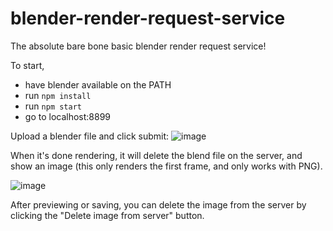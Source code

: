 # blender-render-request-service
The absolute bare bone basic blender render request service!

To start, 
- have blender available on the PATH
- run `npm install`
- run `npm start` 
- go to localhost:8899


Upload a blender file and click submit:
![image](https://user-images.githubusercontent.com/1131494/140438691-e3225075-7c9c-4037-856a-dde150715121.png)

When it's done rendering, it will delete the blend file on the server, and show an image (this only renders the first frame, and only works with PNG).

![image](https://user-images.githubusercontent.com/1131494/140438833-5b2f6006-5ba2-4123-9916-bc0270ec3458.png)

After previewing or saving, you can delete the image from the server by clicking the "Delete image from server" button.
